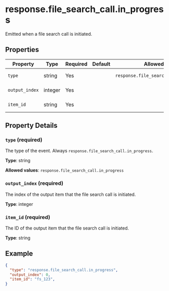 # response.file_search_call.in_progress

Emitted when a file search call is initiated.

## Properties

| Property | Type | Required | Default | Allowed Values | Description |
| -------- | ---- | -------- | ------- | -------------- | ----------- |
| `type` | string | Yes |  | `response.file_search_call.in_progress` | The type of the event. Always `response.file_search_call.in_progress`. <br>  |
| `output_index` | integer | Yes |  |  | The index of the output item that the file search call is initiated. <br>  |
| `item_id` | string | Yes |  |  | The ID of the output item that the file search call is initiated. <br>  |

## Property Details

### `type` (required)

The type of the event. Always `response.file_search_call.in_progress`.


**Type**: string

**Allowed values**: `response.file_search_call.in_progress`

### `output_index` (required)

The index of the output item that the file search call is initiated.


**Type**: integer

### `item_id` (required)

The ID of the output item that the file search call is initiated.


**Type**: string

## Example

```json
{
  "type": "response.file_search_call.in_progress",
  "output_index": 0,
  "item_id": "fs_123",
}

```

